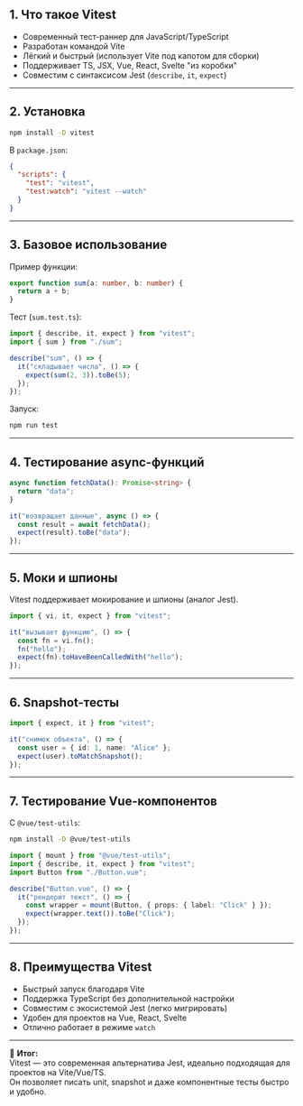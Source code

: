 ## 1. Что такое Vitest
- Современный тест-раннер для JavaScript/TypeScript  
- Разработан командой Vite  
- Лёгкий и быстрый (использует Vite под капотом для сборки)  
- Поддерживает TS, JSX, Vue, React, Svelte "из коробки"  
- Совместим с синтаксисом Jest (`describe`, `it`, `expect`)  

---
## 2. Установка
```bash
npm install -D vitest
```

В `package.json`:

```json
{
  "scripts": {
    "test": "vitest",
    "test:watch": "vitest --watch"
  }
}
```

---

## 3. Базовое использование

Пример функции:

```ts
export function sum(a: number, b: number) {
  return a + b;
}
```

Тест (`sum.test.ts`):

```ts
import { describe, it, expect } from "vitest";
import { sum } from "./sum";

describe("sum", () => {
  it("складывает числа", () => {
    expect(sum(2, 3)).toBe(5);
  });
});
```

Запуск:

```bash
npm run test
```

---

## 4. Тестирование async-функций

```ts
async function fetchData(): Promise<string> {
  return "data";
}

it("возвращает данные", async () => {
  const result = await fetchData();
  expect(result).toBe("data");
});
```

---

## 5. Моки и шпионы

Vitest поддерживает мокирование и шпионы (аналог Jest).

```ts
import { vi, it, expect } from "vitest";

it("вызывает функцию", () => {
  const fn = vi.fn();
  fn("hello");
  expect(fn).toHaveBeenCalledWith("hello");
});
```

---

## 6. Snapshot-тесты

```ts
import { expect, it } from "vitest";

it("снимок объекта", () => {
  const user = { id: 1, name: "Alice" };
  expect(user).toMatchSnapshot();
});
```

---

## 7. Тестирование Vue-компонентов

С `@vue/test-utils`:

```bash
npm install -D @vue/test-utils
```

```ts
import { mount } from "@vue/test-utils";
import { describe, it, expect } from "vitest";
import Button from "./Button.vue";

describe("Button.vue", () => {
  it("рендерит текст", () => {
    const wrapper = mount(Button, { props: { label: "Click" } });
    expect(wrapper.text()).toBe("Click");
  });
});
```

---

## 8. Преимущества Vitest

- Быстрый запуск благодаря Vite
- Поддержка TypeScript без дополнительной настройки
- Совместим с экосистемой Jest (легко мигрировать)
- Удобен для проектов на Vue, React, Svelte
- Отлично работает в режиме `watch`

---

🔑 **Итог:**  
Vitest — это современная альтернатива Jest, идеально подходящая для проектов на Vite/Vue/TS.  
Он позволяет писать unit, snapshot и даже компонентные тесты быстро и удобно.